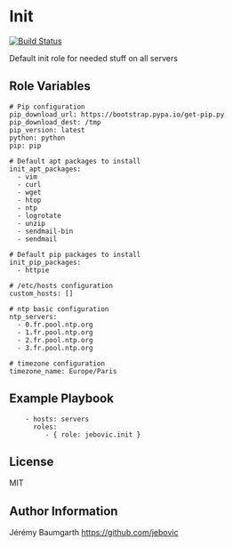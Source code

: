 Init
====

[![Build Status](https://travis-ci.org/jebovic/ansible-init.svg?branch=master)](https://travis-ci.org/jebovic/ansible-init)

Default init role for needed stuff on all servers

Role Variables
--------------

```
# Pip configuration
pip_download_url: https://bootstrap.pypa.io/get-pip.py
pip_download_dest: /tmp
pip_version: latest
python: python
pip: pip

# Default apt packages to install
init_apt_packages:
  - vim
  - curl
  - wget
  - htop
  - ntp
  - logrotate
  - unzip
  - sendmail-bin
  - sendmail

# Default pip packages to install
init_pip_packages:
  - httpie

# /etc/hosts configuration
custom_hosts: []

# ntp basic configuration
ntp_servers:
  - 0.fr.pool.ntp.org
  - 1.fr.pool.ntp.org
  - 2.fr.pool.ntp.org
  - 3.fr.pool.ntp.org

# timezone configuration
timezone_name: Europe/Paris
```

Example Playbook
----------------

```
    - hosts: servers
      roles:
         - { role: jebovic.init }
```

License
-------

MIT

Author Information
------------------

Jérémy Baumgarth https://github.com/jebovic
